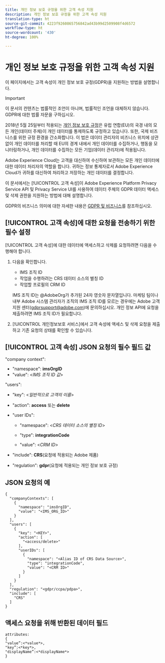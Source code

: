 ```yaml
---
title: 개인 정보 보호 규정을 위한 고객 속성 지원
description: 개인 정보 보호 규정을 위한 고객 속성 지원
translation-type: ht
source-git-commit: 4223f9260865756842ad43b99d2509908f4d6572
workflow-type: ht
source-wordcount: '430'
ht-degree: 100%

---
```



# 개인 정보 보호 규정을 위한 고객 속성 지원

이 페이지에서는 고객 속성이 개인 정보 보호 규정(GDPR)을 지원하는 방법을 설명합니다.

>[!IMPORTANT]
>
>이 문서의 컨텐츠는 법률적인 조언이 아니며, 법률적인 조언을 대체하지 않습니다. GDPR에 대한 법률 자문을 구하십시오.

2018년 5월 25일부터 적용되는 [개인 정보 보호 규정](https://www.adobe.com/kr/privacy/general-data-protection-regulation/what-is-gdpr.html)은 유럽 연합(EU)의 국경 내의 모든 개인(데이터 주체)이 개인 데이터를 통제하도록 규정하고 있습니다. 또한, 국제 비즈니스를 위한 규정 환경을 간소화합니다. 이 법은 데이터 관리자의 비즈니스 위치에 상관없이 개인 데이터를 처리할 때 EU의 경계 내에서 개인 데이터를 수집하거나, 행동을 모니터링하거나, 개인 데이터를 수집하는 모든 기업(데이터 관리자)에 적용됩니다.

Adobe Experience Cloud는 고객을 대신하여 수신하여 보관하는 모든 개인 데이터에 대한 데이터 처리자의 역할을 합니다. 귀하는 정보 통제자로서 Adobe Experience Cloud가 귀하를 대신하여 처리하고 저장하는 개인 데이터를 결정합니다.

이 문서에서는 [!UICONTROL 고객 속성]이 Adobe Experience Platform Privacy Service API 및 Privacy Service UI를 사용하여 데이터 주체의 GDPR 데이터 액세스 및 삭제 권한을 지원하는 방법에 대해 설명합니다.

GDPR의 비즈니스 의미에 대한 자세한 내용은 [GDPR 및 비즈니스](https://www.adobe.com/kr/privacy/general-data-protection-regulation.html)를 참조하십시오.

## [!UICONTROL 고객 속성]에 대한 요청을 전송하기 위한 필수 설정

[!UICONTROL 고객 속성]에 대한 데이터에 액세스하고 삭제를 요청하려면 다음을 수행해야 합니다.

1. 다음을 확인합니다.

   * IMS 조직 ID
   * 작업을 수행하려는 CRS 데이터 소스의 별칭 ID
   * 작업할 프로필의 CRM ID

   IMS 조직 ID는 @AdobeOrg가 추가된 24자 영숫자 문자열입니다. 마케팅 팀이나 내부 Adobe 시스템 관리자가 조직의 IMS 조직 ID를 모르는 경우에는 Adobe 고객 지원 센터(gdprsupport@adobe.com)에 문의하십시오. 개인 정보 API에 요청을 제출하려면 IMS 조직 ID가 필요합니다.

1. [!UICONTROL 개인정보보호 서비스]에서 고객 속성에 액세스 및 삭제 요청을 제출하고 기존 요청의 상태를 확인할 수 있습니다.

## [!UICONTROL 고객 속성] JSON 요청의 필수 필드 값

&quot;company context&quot;:

* &quot;namespace&quot;: **imsOrgID**
* &quot;value&quot;: &lt;*IMS 조직 ID 값*>

&quot;users&quot;:

* &quot;key&quot;: &lt;*일반적으로 고객의 이름*>

* &quot;action&quot;: **access** 또는 **delete**

* &quot;user IDs&quot;:

   * &quot;namespace&quot;: &lt;*CRS 데이터 소스의 별칭 ID*>

   * &quot;type&quot;: **integrationCode**

   * &quot;value&quot;: &lt;*CRM ID*>

* &quot;include&quot;: **CRS**(요청에 적용되는 Adobe 제품)

* &quot;regulation&quot;: **gdpr**(요청에 적용되는 개인 정보 보호 규정)

## JSON 요청의 예

```
{
  "companyContexts": [
    {
      "namespace": "imsOrgID",
      "value": "<IMS_ORG_ID>"
    }
  ],
  "users": [
    {
      "key": "<KEY>",
      "action": [
        "<access/delete>"
      ],
      "userIDs": [
        {
          "namespace": "<Alias ID of CRS Data Source>",
          "type": "integrationCode",
          "value": "<CRM ID>"
        }
      ]
    }
  ],
  "regulation": "<gdpr/ccpa/pdpa>",
  "include": [
    "CRS"
  ]
}
```

## 액세스 요청을 위해 반환된 데이터 필드

```
attributes:
{
"value”:<*value*>,
"key”:<*key*>,
"displayName”:<*displayName*>
}
```
